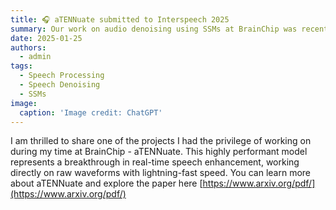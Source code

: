 ```yaml
---
title: 🎧 aTENNuate submitted to Interspeech 2025
summary: Our work on audio denoising using SSMs at BrainChip was recently submitted to Interspeech 2025.
date: 2025-01-25
authors:
  - admin
tags:
  - Speech Processing
  - Speech Denoising
  - SSMs
image:
  caption: 'Image credit: ChatGPT'
---
```


I am thrilled to share one of the projects I had the privilege of working on during my time at BrainChip - aTENNuate. This highly performant model represents a breakthrough in real-time speech enhancement, working directly on raw waveforms with lightning-fast speed. You can learn more about aTENNuate and explore the paper here [https://www.arxiv.org/pdf/](https://www.arxiv.org/pdf/)
